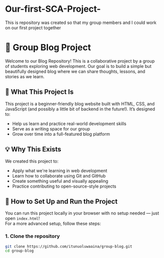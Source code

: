 # Our-first-SCA-Project-
This is repository was created so that my group members and I could work on our first project together 
# 🌼 Group Blog Project

Welcome to our Blog Repository! This is a collaborative project by a group of students exploring web development. Our goal is to build a simple but beautifully designed blog where we can share thoughts, lessons, and stories as we learn.

## 📝 What This Project Is

This project is a beginner-friendly blog website built with HTML, CSS, and JavaScript (and possibly a little bit of backend in the future!). It’s designed to:

- Help us learn and practice real-world development skills
- Serve as a writing space for our group
- Grow over time into a full-featured blog platform

## 💡 Why This Exists

We created this project to:

- Apply what we're learning in web development
- Learn how to collaborate using Git and GitHub
- Create something useful and visually appealing
- Practice contributing to open-source-style projects

## 🚀 How to Set Up and Run the Project

You can run this project locally in your browser with no setup needed — just open `index.html`!  
For a more advanced setup, follow these steps:

### 1. Clone the repository

```bash
git clone https://github.com/itunuoluwaaina/group-blog.git
cd group-blog

